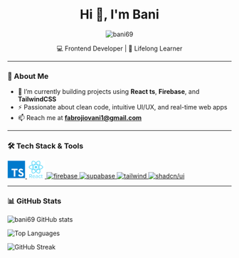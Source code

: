 <h1 align="center">Hi 👋, I'm Bani</h1>
<p align="center">
  <img src="https://komarev.com/ghpvc/?username=bani69&label=Profile%20views&color=0e75b6&style=flat" alt="bani69" />
</p>

<p align="center">💻 Frontend Developer  | 🌱 Lifelong Learner</p>

---

### 🧠 About Me
- 🔭 I’m currently building projects using **React ts**, **Firebase**, and **TailwindCSS**
- ⚡ Passionate about clean code, intuitive UI/UX, and real-time web apps
- 📫 Reach me at **fabrojiovani1@gmail.com**

---

### 🛠️ Tech Stack & Tools

<p align="left">
  <a href="https://www.typescriptlang.org/" target="_blank" rel="noreferrer">
    <img src="https://raw.githubusercontent.com/devicons/devicon/master/icons/typescript/typescript-original.svg" alt="typescript" width="40" height="40"/>
  </a>
  <a href="https://reactjs.org/" target="_blank" rel="noreferrer">
    <img src="https://raw.githubusercontent.com/devicons/devicon/master/icons/react/react-original-wordmark.svg" alt="react" width="40" height="40"/>
  </a>
  <a href="https://firebase.google.com/" target="_blank" rel="noreferrer">
    <img src="https://www.gstatic.com/devrel-devsite/prod/v02f7c7b934487be255c5f28ebb00ed6c2fde7a607ac1d91773e0036b0a06ec31/firebase/images/lockup.svg" alt="firebase" width="40" height="40"/>
  </a>
  <a href="https://supabase.com/" target="_blank" rel="noreferrer">
    <img src="https://www.vectorlogo.zone/logos/supabase/supabase-icon.svg" alt="supabase" width="40" height="40"/>
  </a>
  <a href="https://tailwindcss.com/" target="_blank" rel="noreferrer">
    <img src="https://www.vectorlogo.zone/logos/tailwindcss/tailwindcss-icon.svg" alt="tailwind" width="40" height="40"/>
  </a>
  <a href="https://shadcn.dev/" target="_blank" rel="noreferrer">
    <img src="https://avatars.githubusercontent.com/u/139895814?s=200&v=4" alt="shadcn/ui" width="40" height="40"/>
  </a>
</p>

---

### 📊 GitHub Stats

<p align="left">
  <img src="https://github-readme-stats.vercel.app/api?username=bani69&show_icons=true&theme=radical" alt="bani69 GitHub stats" />
</p>
<p align="left">
  <img src="https://github-readme-stats.vercel.app/api/top-langs/?username=bani69&layout=compact&theme=radical" alt="Top Languages" />
</p>
<p align="left">
  <img src="https://github-readme-streak-stats.herokuapp.com/?user=bani69&theme=radical" alt="GitHub Streak" />
</p>
